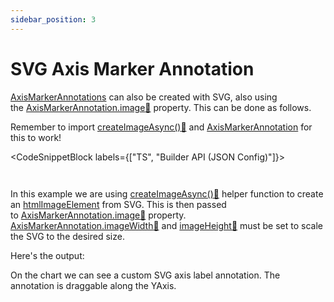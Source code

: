 ```yaml
---
sidebar_position: 3
---
```


# SVG Axis Marker Annotation

[AxisMarkerAnnotations](/2d-charts/annotations-api/axis-marker-annotation/axis-marker-annotation-overview) can also be created with SVG, also using the [AxisMarkerAnnotation.image:blue_book:](https://www.scichart.com/documentation/js/current/typedoc/classes/axismarkerannotation.html#image) property. This can be done as follows.

Remember to import [createImageAsync():blue_book:](https://www.scichart.com/documentation/js/current/typedoc/index.html#createimageasync) and [AxisMarkerAnnotation](/2d-charts/annotations-api/axis-marker-annotation/axis-marker-annotation-overview) for this to work!

<CodeSnippetBlock labels={["TS", "Builder API (JSON Config)"]}>
```ts {11} showLineNumbers file=./demo.ts start=#region_A_start end=#region_A_end
```
```ts {7,18} showLineNumbers file=./demo.ts start=#region_B_start end=#region_B_end
```
</CodeSnippetBlock>

In this example we are using [createImageAsync():blue_book:](https://www.scichart.com/documentation/js/current/typedoc/index.html#createimageasync) helper function to create an [htmlImageElement](https://developer.mozilla.org/en-US/docs/Web/API/HTMLImageElement) from SVG. This is then passed to [AxisMarkerAnnotation.image:blue_book:](https://www.scichart.com/documentation/js/current/typedoc/classes/axismarkerannotation.html#image) property. [AxisMarkerAnnotation.imageWidth:blue_book:](https://www.scichart.com/documentation/js/current/typedoc/classes/axismarkerannotation.html#imagewidth) and [imageHeight:blue_book:](https://www.scichart.com/documentation/js/current/typedoc/classes/axismarkerannotation.html#imageheight) must be set to scale the SVG to the desired size.

Here's the output: 

<LiveDocSnippet name="./demo" />

On the chart we can see a custom SVG axis label annotation. The annotation is draggable along the YAxis.
